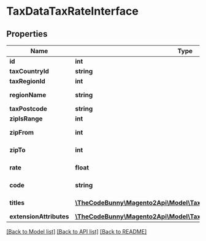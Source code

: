 # TaxDataTaxRateInterface

## Properties
Name | Type | Description | Notes
------------ | ------------- | ------------- | -------------
**id** | **int** | Id | [optional] 
**taxCountryId** | **string** | Country id | 
**taxRegionId** | **int** | Region id | [optional] 
**regionName** | **string** | Region name | [optional] 
**taxPostcode** | **string** | Postcode | [optional] 
**zipIsRange** | **int** | Zip is range | [optional] 
**zipFrom** | **int** | Zip range from | [optional] 
**zipTo** | **int** | Zip range to | [optional] 
**rate** | **float** | Tax rate in percentage | 
**code** | **string** | Tax rate code | 
**titles** | [**\TheCodeBunny\Magento2Api\Model\TaxDataTaxRateTitleInterface[]**](TaxDataTaxRateTitleInterface.md) | Tax rate titles | [optional] 
**extensionAttributes** | [**\TheCodeBunny\Magento2Api\Model\TaxDataTaxRateExtensionInterface**](TaxDataTaxRateExtensionInterface.md) |  | [optional] 

[[Back to Model list]](../README.md#documentation-for-models) [[Back to API list]](../README.md#documentation-for-api-endpoints) [[Back to README]](../README.md)


